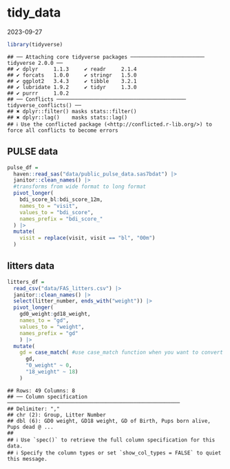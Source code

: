tidy_data
================
2023-09-27

``` r
library(tidyverse)
```

    ## ── Attaching core tidyverse packages ──────────────────────── tidyverse 2.0.0 ──
    ## ✔ dplyr     1.1.3     ✔ readr     2.1.4
    ## ✔ forcats   1.0.0     ✔ stringr   1.5.0
    ## ✔ ggplot2   3.4.3     ✔ tibble    3.2.1
    ## ✔ lubridate 1.9.2     ✔ tidyr     1.3.0
    ## ✔ purrr     1.0.2     
    ## ── Conflicts ────────────────────────────────────────── tidyverse_conflicts() ──
    ## ✖ dplyr::filter() masks stats::filter()
    ## ✖ dplyr::lag()    masks stats::lag()
    ## ℹ Use the conflicted package (<http://conflicted.r-lib.org/>) to force all conflicts to become errors

## PULSE data

``` r
pulse_df = 
  haven::read_sas("data/public_pulse_data.sas7bdat") |> 
  janitor::clean_names() |> 
  #transforms from wide format to long format
  pivot_longer(
    bdi_score_bl:bdi_score_12m,
    names_to = "visit",
    values_to = "bdi_score",
    names_prefix = "bdi_score_"
  ) |> 
  mutate(
    visit = replace(visit, visit == "bl", "00m")
  )
```

## litters data

``` r
litters_df = 
  read_csv("data/FAS_litters.csv") |> 
  janitor::clean_names() |> 
  select(litter_number, ends_with("weight")) |> 
  pivot_longer(
    gd0_weight:gd18_weight,
    names_to = "gd",
    values_to = "weight",
    names_prefix = "gd"
    ) |> 
  mutate(
    gd = case_match( #use case_match function when you want to convert 2 more values at once
      gd,
      "0_weight" ~ 0,
      "18_weight" ~ 18)
    )
```

    ## Rows: 49 Columns: 8
    ## ── Column specification ────────────────────────────────────────────────────────
    ## Delimiter: ","
    ## chr (2): Group, Litter Number
    ## dbl (6): GD0 weight, GD18 weight, GD of Birth, Pups born alive, Pups dead @ ...
    ## 
    ## ℹ Use `spec()` to retrieve the full column specification for this data.
    ## ℹ Specify the column types or set `show_col_types = FALSE` to quiet this message.
